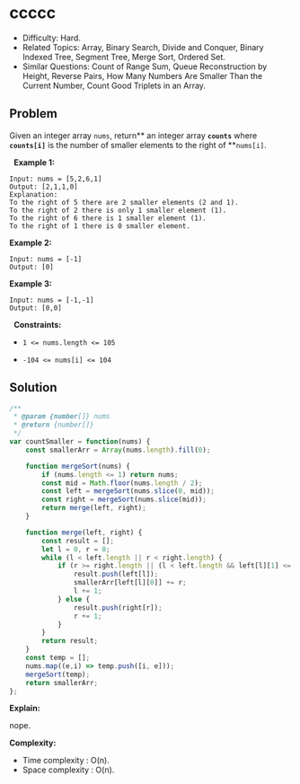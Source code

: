 # ccccc

- Difficulty: Hard.
- Related Topics: Array, Binary Search, Divide and Conquer, Binary Indexed Tree, Segment Tree, Merge Sort, Ordered Set.
- Similar Questions: Count of Range Sum, Queue Reconstruction by Height, Reverse Pairs, How Many Numbers Are Smaller Than the Current Number, Count Good Triplets in an Array.

## Problem

Given an integer array ```nums```, return** an integer array **```counts```** where **```counts[i]```** is the number of smaller elements to the right of **```nums[i]```.

 
**Example 1:**

```
Input: nums = [5,2,6,1]
Output: [2,1,1,0]
Explanation:
To the right of 5 there are 2 smaller elements (2 and 1).
To the right of 2 there is only 1 smaller element (1).
To the right of 6 there is 1 smaller element (1).
To the right of 1 there is 0 smaller element.
```

**Example 2:**

```
Input: nums = [-1]
Output: [0]
```

**Example 3:**

```
Input: nums = [-1,-1]
Output: [0,0]
```

 
**Constraints:**


	
- ```1 <= nums.length <= 105```
	
- ```-104 <= nums[i] <= 104```



## Solution

```javascript
/**
 * @param {number[]} nums
 * @return {number[]}
 */
var countSmaller = function(nums) {
    const smallerArr = Array(nums.length).fill(0);

    function mergeSort(nums) {
        if (nums.length <= 1) return nums;
        const mid = Math.floor(nums.length / 2);
        const left = mergeSort(nums.slice(0, mid));
        const right = mergeSort(nums.slice(mid));
        return merge(left, right);
    }

    function merge(left, right) {
        const result = [];
        let l = 0, r = 0;
        while (l < left.length || r < right.length) {
            if (r >= right.length || (l < left.length && left[l][1] <= right[r][1])) {
                result.push(left[l]);
                smallerArr[left[l][0]] += r;
                l += 1;
            } else {
                result.push(right[r]);
                r += 1;
            }
        }
        return result;
    }
    const temp = [];
    nums.map((e,i) => temp.push([i, e]));
    mergeSort(temp);
    return smallerArr;
};
```

**Explain:**

nope.

**Complexity:**

* Time complexity : O(n).
* Space complexity : O(n).
